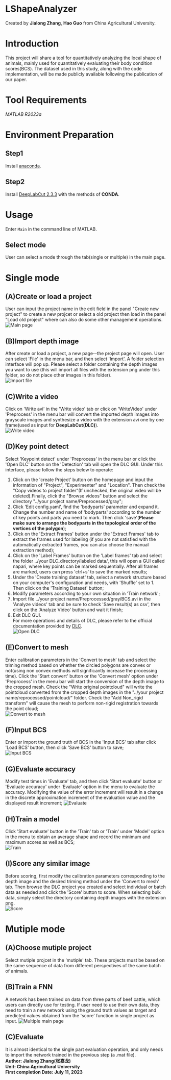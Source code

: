 # **LShapeAnalyzer** #
Created by **Jialong Zhang**,  **Hao Guo**  from China Agricultural University.  
# Introduction #
This project will share a tool for quantitatively analyzing the local shape of animals, mainly used for quantitatively evaluating their body condition scores(BCS). The dataset used in this study, along with the code implementation, will be made publicly available following the publication of our paper.

# Tool Requirements #
*MATLAB R2023a*
# Environment Preparation #
## Step1 ##
Install [anaconda](https://www.anaconda.com/data-science-platform).
## Step2 ##
Install [DeepLabCut 2.3.3](https://github.com/DeepLabCut/DeepLabCut/blob/main/docs/installation.md) with the methods of **CONDA**.
# Usage #
Enter `Main` in the command line of MATLAB.
## Select mode ##
User can select a mode through the tab(single or multiple) in the main page. 
# Single mode #
## (A)Create or load a project
User can input the project name in the edit field in the panel "Create new project" to create a new projcet or select a old project then load in the panel "Load old project" where can also do some other management operations.  
![Main page](Fig/Main_page.png)
## (B)Import depth image ##
After create or load a project, a new page--the project page will open. User can select 'File' in the menu bar, and then select 'Import'. A folder selection interface will pop up. Please select a folder containing the depth images you want to use (this will import all files with the extension png under this folder, so do not place other images in this folder).  
![Import file](Fig/Import%20file.png)
## (C)Write a video ##
Click on 'Write avi' in the 'Write video' tab or click on 'WriteVideo' under 'Preprocess' in the menu bar will convert the imported depth images into grayscale images and synthesize a video with the extension avi one by one frame(used as input for **DeepLabCut(DLC)**).  
![Write video](Fig/Write%20video.png)
## (D)Key point detect ##
Select 'Keypoint detect' under 'Preprocess' in the menu bar or click the 'Open DLC' button on the 'Detection' tab will open the DLC GUI. Under this interface, please follow the steps below to operate:  
1. Click on the 'create Project' button on the homepage and input the information of "Project", "Experimenter" and "Location". Then check the "Copy videos to project folder"(If unchecked, the original video will be deleted).Finally, click the "Browse videos" button and select the directory "../your project name/Preprocessed/gray";  
2. Click 'Edit config.yaml', find the 'bodyparts' parameter and expand it. Change the number and name of 'bodyparts' according to the number of key points and parts you need to mark. Then click 'save'(**Please make sure to arrange the bodyparts in the topological order of the vertices of the polygon**);  
3. Click on the 'Extract Frames' button under the 'Extract Frames' tab to extract the frames used for labeling (if you are not satisfied with the automatically extracted frames, you can also choose the manual extraction method);  
4. Click on the 'Label Frames' button on the 'Label frames' tab and select the folder ../your DLC_directory/labeled data/<the unique directory>, this will open a GUI called napari, where key points can be marked sequentially. After all frames are marked, users can press 'ctrl+s' to save the marked results;  
5. Under the 'Create training dataset' tab, select a network structure based on your computer's configuration and needs, with 'Shuffle' set to 1. Then click on the 'Training Dataset' button;  
6. Modify parameters according to your own situation in 'Train network';  
7. Import file ../your project name/Preprocessed/gray/BCS.avi in the 'Analyze videos' tab and be sure to check 'Save result(s) as csv', then click on the 'Analyze Video' button and wait it finish;  
8. Exit DLC GUI.  
For more operations and details of DLC, please refer to the official documentation provided by [DLC](https://github.com/DeepLabCut/DeepLabCut/blob/main/docs/).  
![Open DLC](Fig/Open%20DLC.png)
## (E)Convert to mesh ##
Enter calibration parameters in the 'Convert to mesh' tab and select the triming method based on whether the circled polygons are convex or not(using non convex methods will significantly increase the processing time). Click the 'Start convert' button or the 'Convert mesh' option under 'Preprocess' in the menu bar will start the conversion of the depth image to the cropped mesh. Check the "Write original pointcloud" will write the pointcloud converted from the cropped depth images in the "../your project name/reprocessed/pointcloud/" folder. Check the "Add Non_rigid transform" will cause the mesh to perform non-rigid registration towards the point cloud;  
![Convert to mesh](Fig/Convert_to_mesh.png)
## (F)Input BCS ##
Enter or import the ground truth of BCS in the 'Input BCS' tab after click 'Load BCS' button, then click 'Save BCS' button to save;  
![Input BCS](Fig/Input%20truth.png)
## (G)Evaluate accuracy ##
Modify test times in 'Evaluate' tab, and then click 'Start evaluate' button or 'Evaluate accuracy' under 'Evaluate' option in the menu to evaluate the accuracy. Modifying the value of the error increment will result in a change in the discrete approximation increment of the evaluation value and the displayed result increment;
![Evaluate](Fig/Evaluate.png)
## (H)Train a model ##
Click 'Start evaluate' button in the 'Train' tab or 'Train' under 'Model' option in the menu to obtain an average shape and record the minimum and maximum scores as well as BCS;  
![Train](Fig/Train.png)
## (I)Score any similar image ##
Before scoring, first modify the calibration parameters corresponding to the depth image and the desired triming method under the 'Convert to mesh' tab. Then browse the DLC project you created and select individual or batch data as needed and click the 'Score' button to score. When selecting bulk data, simply select the directory containing depth images with the extension png.  
![Score](Fig/Score.png)
# Mutiple mode #
## (A)Choose mutiple project ##
Select mutiple projcet in the 'mutiple' tab. These projects must be based on the same sequence of data from different perspectives of the same batch of animals.   
## (B)Train a FNN ##
A network has been trained on data from three parts of beef cattle, which users can directly use for testing. If user need to use their own data, they need to train a new network using the ground truth values as target and predicted values obtained from the 'score' function in single project as input.
![Multiple main page](Fig/FNN_train.png)  
## (C)Evaluate ##
It is almost identical to the single part evaluation operation, and only needs to import the network trained in the previous step (a .mat file).  
**Author: Jialong Zhang(张嘉龙)**  
**Unit: China Agricultural University**  
**First completion Date: July 11, 2023**  